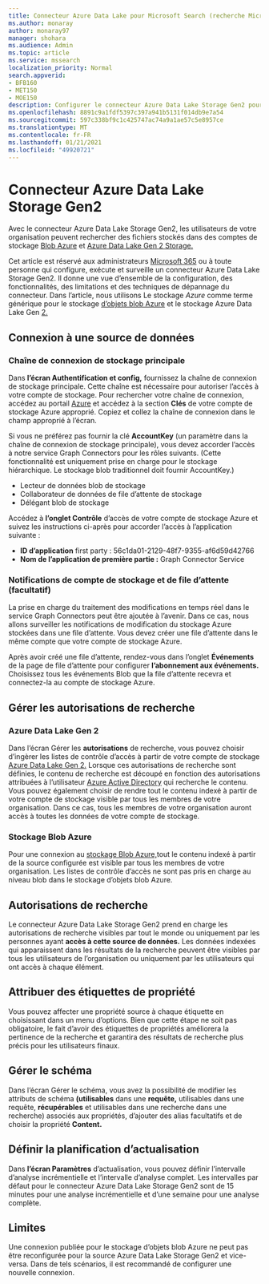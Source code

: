 ```yaml
---
title: Connecteur Azure Data Lake pour Microsoft Search (recherche Microsoft)
ms.author: monaray
author: monaray97
manager: shohara
ms.audience: Admin
ms.topic: article
ms.service: mssearch
localization_priority: Normal
search.appverid:
- BFB160
- MET150
- MOE150
description: Configurer le connecteur Azure Data Lake Storage Gen2 pour Microsoft Search (recherche Microsoft)
ms.openlocfilehash: 8891c9a1fdf5397c397a941b5131f014db9e7a54
ms.sourcegitcommit: 597c338bf9c1c425747ac74a9a1ae57c5e8957ce
ms.translationtype: MT
ms.contentlocale: fr-FR
ms.lasthandoff: 01/21/2021
ms.locfileid: "49920721"
---
```

# <a name="azure-data-lake-storage-gen2-connector"></a>Connecteur Azure Data Lake Storage Gen2

Avec le connecteur Azure Data Lake Storage Gen2, les utilisateurs de votre organisation peuvent rechercher des fichiers stockés dans des comptes de stockage [Blob Azure](https://docs.microsoft.com/azure/storage/blobs/storage-blobs-introduction) et [Azure Data Lake Gen 2 Storage.](https://docs.microsoft.com/azure/storage/blobs/data-lake-storage-introduction)

Cet article est réservé aux administrateurs [Microsoft 365](https://www.microsoft.com/microsoft-365) ou à toute personne qui configure, exécute et surveille un connecteur Azure Data Lake Storage Gen2. Il donne une vue d’ensemble de la configuration, des fonctionnalités, des limitations et des techniques de dépannage du connecteur. Dans l’article, nous utilisons Le stockage *Azure* comme terme générique pour le stockage [d’objets blob Azure](https://docs.microsoft.com/azure/storage/blobs/storage-blobs-introduction) et le stockage Azure Data Lake Gen [2.](https://docs.microsoft.com/azure/storage/blobs/data-lake-storage-introduction)

## <a name="connect-to-a-data-source"></a>Connexion à une source de données

### <a name="primary-storage-connection-string"></a>Chaîne de connexion de stockage principale

Dans **l’écran Authentification et config,** fournissez la chaîne de connexion de stockage principale. Cette chaîne est nécessaire pour autoriser l’accès à votre compte de stockage. Pour rechercher votre chaîne de connexion, accédez au portail [Azure](https://ms.portal.azure.com/#home) et accédez à la section **Clés** de votre compte de stockage Azure approprié. Copiez et collez la chaîne de connexion dans le champ approprié à l’écran.

Si vous ne préférez pas fournir la clé **AccountKey** (un paramètre dans la chaîne de connexion de stockage principale), vous devez accorder l’accès à notre service Graph Connectors pour les rôles suivants. (Cette fonctionnalité est uniquement prise en charge pour le stockage hiérarchique. Le stockage blob traditionnel doit fournir AccountKey.)
* Lecteur de données blob de stockage
* Collaborateur de données de file d’attente de stockage
* Délégant blob de stockage

Accédez à **l’onglet Contrôle** d’accès de votre compte de stockage Azure et suivez les instructions ci-après pour accorder l’accès à l’application suivante :

* **ID d’application** first party : 56c1da01-2129-48f7-9355-af6d59d42766
* **Nom de l’application de première partie :** Graph Connector Service

### <a name="storage-account-and-queue-notifications-optional"></a>Notifications de compte de stockage et de file d’attente (facultatif)

La prise en charge du traitement des modifications en temps réel dans le service Graph Connectors peut être ajoutée à l’avenir. Dans ce cas, nous allons surveiller les notifications de modification du stockage Azure stockées dans une file d’attente. Vous devez créer une file d’attente dans le même compte que votre compte de stockage Azure.

Après avoir créé une file d’attente, rendez-vous dans l’onglet **Événements** de la page de file d’attente pour configurer **l’abonnement aux événements.** Choisissez tous les événements Blob que la file d’attente recevra et connectez-la au compte de stockage Azure.

## <a name="manage-search-permissions"></a>Gérer les autorisations de recherche

### <a name="azure-data-lake-gen-2"></a>Azure Data Lake Gen 2

Dans l’écran Gérer les **autorisations** de recherche, vous pouvez choisir d’ingèrer les listes de contrôle d’accès à partir de votre compte de stockage [Azure Data Lake Gen 2.](https://docs.microsoft.com/azure/storage/blobs/data-lake-storage-introduction) Lorsque ces autorisations de recherche sont définies, le contenu de recherche est découpé en fonction des autorisations attribuées à l’utilisateur [Azure Active Directory](https://docs.microsoft.com/azure/active-directory/) qui recherche le contenu. Vous pouvez également choisir de rendre tout le contenu indexé à partir de votre compte de stockage visible par tous les membres de votre organisation. Dans ce cas, tous les membres de votre organisation auront accès à toutes les données de votre compte de stockage.

### <a name="azure-blob-storage"></a>Stockage Blob Azure

Pour une connexion au [stockage Blob Azure,](https://docs.microsoft.com/azure/storage/blobs/storage-blobs-introduction)tout le contenu indexé à partir de la source configurée est visible par tous les membres de votre organisation. Les listes de contrôle d’accès ne sont pas pris en charge au niveau blob dans le stockage d’objets blob Azure.

## <a name="search-permissions"></a>Autorisations de recherche

Le connecteur Azure Data Lake Storage Gen2  prend en charge les autorisations de recherche visibles par tout le monde ou uniquement par les personnes ayant **accès à cette source de données.** Les données indexées qui apparaissent dans les résultats de la recherche peuvent être visibles par tous les utilisateurs de l’organisation ou uniquement par les utilisateurs qui ont accès à chaque élément.

## <a name="assign-property-labels"></a>Attribuer des étiquettes de propriété

Vous pouvez affecter une propriété source à chaque étiquette en choisissant dans un menu d’options. Bien que cette étape ne soit pas obligatoire, le fait d’avoir des étiquettes de propriétés améliorera la pertinence de la recherche et garantira des résultats de recherche plus précis pour les utilisateurs finaux.

## <a name="manage-schema"></a>Gérer le schéma

Dans  l’écran Gérer le schéma, vous avez la possibilité de modifier les attributs de schéma **(utilisables** dans une **requête,** utilisables dans une requête, **récupérables** et utilisables dans une recherche dans une recherche) associés aux propriétés, d’ajouter des alias facultatifs et de choisir la propriété **Content.**

## <a name="set-the-refresh-schedule"></a>Définir la planification d’actualisation

Dans **l’écran Paramètres** d’actualisation, vous pouvez définir l’intervalle d’analyse incrémentielle et l’intervalle d’analyse complet. Les intervalles par défaut pour le connecteur Azure Data Lake Storage Gen2 sont de 15 minutes pour une analyse incrémentielle et d’une semaine pour une analyse complète.

## <a name="limitations"></a>Limites

Une connexion publiée pour le stockage d’objets blob Azure ne peut pas être reconfigurée pour la source Azure Data Lake Storage Gen2 et vice-versa. Dans de tels scénarios, il est recommandé de configurer une nouvelle connexion.
